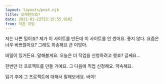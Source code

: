 ```yaml
---
layout: layouts/post.njk
title: 오래만이죠?
date: 2021-01-22T22:15:55.910Z
from: 작은 미밍
---
```

저는 나쁜 밈이죠? 제가 이 사이트를 만든데 이 사이트를 안 썼어요. 좋지 않다. 요즘은 너무 바쁘잖아요? 그래도 최송해요 큰 미밍아.

비밀이 있거든요. 말해볼게요. 오늘은 더 직업을 신청하려고 했죠? 글쎄요...

한번만 더 프로젝트를 만들 거예요. 그 다음에 직업 신청해요. 약속해요.

읽기 후에 그 프로젝트에 대해서 말해보세요. 바이!